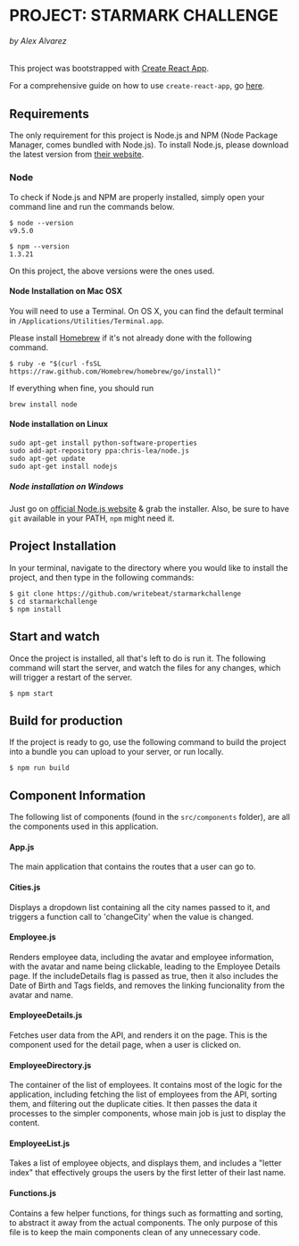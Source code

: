 # PROJECT: STARMARK CHALLENGE
###### by Alex Alvarez

This project was bootstrapped with [Create React App](https://github.com/facebookincubator/create-react-app).

For a comprehensive guide on how to use `create-react-app`, go  [here](https://github.com/facebookincubator/create-react-app/blob/master/packages/react-scripts/template/README.md).

## Requirements

The only requirement for this project is Node.js and NPM (Node Package Manager, comes bundled with Node.js).
To install Node.js, please download the latest version from [their website](http://nodejs.org/).

### Node

To check if Node.js and NPM are properly installed, simply open your command line and run the commands below.

    $ node --version
    v9.5.0

    $ npm --version
    1.3.21

On this project, the above versions were the ones used.

#### Node Installation on Mac OSX
You will need to use a Terminal. On OS X, you can find the default terminal in
`/Applications/Utilities/Terminal.app`.

Please install [Homebrew](http://brew.sh/) if it's not already done with the following command.

    $ ruby -e "$(curl -fsSL https://raw.github.com/Homebrew/homebrew/go/install)"

If everything when fine, you should run

    brew install node

#### Node installation on Linux

    sudo apt-get install python-software-properties
    sudo add-apt-repository ppa:chris-lea/node.js
    sudo apt-get update
    sudo apt-get install nodejs

##### Node installation on Windows

Just go on [official Node.js website](http://nodejs.org/) & grab the installer.
Also, be sure to have `git` available in your PATH, `npm` might need it.

## Project Installation

In your terminal, navigate to the directory where you would like to install the project, and then type in the following commands:

    $ git clone https://github.com/writebeat/starmarkchallenge
    $ cd starmarkchallenge
    $ npm install

## Start and watch

Once the project is installed, all that's left to do is run it. The following command will start the server, and watch the files for any changes, which will trigger a restart of the server.

    $ npm start

## Build for production

If the project is ready to go, use the following command to build the project into a bundle you can upload to your server, or run locally.

    $ npm run build

## Component Information

The following list of components (found in the `src/components` folder), are all the components used in this application.

#### App.js
The main application that contains the routes that a user can go to.

#### Cities.js
Displays a dropdown list containing all the city names passed to it, and triggers a function call to 'changeCity' when the value is changed.

#### Employee.js
Renders employee data, including the avatar and employee information, with the avatar and name being clickable, leading to the Employee Details page. If the includeDetails flag is passed as true, then it also includes the Date of Birth and Tags fields, and removes the linking funcionality from the avatar and name.

#### EmployeeDetails.js
Fetches user data from the API, and renders it on the page. This is the component used for the detail page, when a user is clicked on.

#### EmployeeDirectory.js
The container of the list of employees. It contains  most of the logic for the application, including fetching the list of employees from the API, sorting them, and filtering out the duplicate cities. It then passes the data it processes to the simpler components, whose main job is just to display the content.

#### EmployeeList.js
Takes a list of employee objects, and displays them, and includes a "letter index" that effectively groups the users by the first letter of their last name.

#### Functions.js
Contains a few helper functions, for things such as formatting and sorting, to abstract it away from the actual components. The only purpose of this file is to keep the main components clean of any unnecessary code.
